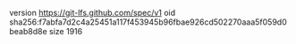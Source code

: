 version https://git-lfs.github.com/spec/v1
oid sha256:f7abfa7d2c4a25451a117f453945b96fbae926cd502270aaa5f059d0beab8d8e
size 1916
